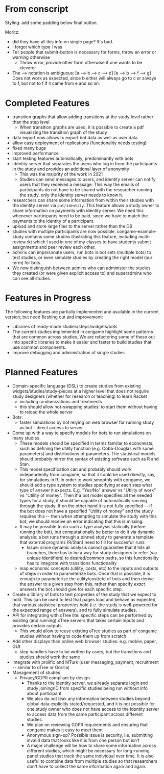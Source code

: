 # From conscript

Styling: add some padding below final button.

Moritz: 

- did they have all this info on single page? It's bad.
- I forgot which type I was
- Tell people that submit-button is necessary for forms, throw an error or warning otherwise
  - Throw error, provide other form otherwise if one wants to be cleverer
- The --> notation is ambiguous:
  [a --> b --> c --> d]
  [e --> b --> f --> g]
  Does not work as expected, since b either will always go to c or always to f, but not to f if it came from e and so on.

# Completed Features

- transition graphs that allow adding transitions at the study level rather than the step level
    - When transition graphs are used, it is possible to create a pdf visualizing the transition graph of the study
- data export now allows to export bot data as well as user data
- allow easy deployment of replications (functionality needs testing)
- fixed many bugs
- improved performance
- start testing features automatically, predominantly with bots
- identity server that separates the users who log in from the participants in the study and provides an additional layer of anonymity
    - This was the majority of the work in 2021
    - Studies can send messages to users, and identity server can notify users that they received a message. This way the emails of participants do not have to be shared with the researcher running the study, only the identity server needs to know it.
- researchers can share some information from within their studies with the identity server via `put/identity`. This feature allows a study owner to share information on payments with identity server. We need this whenever participants need to be paid, since we have to match the payments to the identity of a participant.
- upload and store large files to the server rather than the DB
- studies with multiple participants are now possible. congame-example-study contains some studies illustrating this feature, including multi-review.rkt which I used in one of my classes to have students submit assignments and peer review each other. 
- admins can impersonate users, run bots in bot sets (multiple bots) to test studies, or even simulate studies by creating the right model (our term) for bots.
- We now distinguish between admins who can administer the studies they created (or were given explicit access to) and superadmins who can see all studies.

# Features in Progress

The following features are partially implemented and available in the current version, but need fleshing out and improvement:

- Libraries of ready-made studies/steps/widgets/bots
- The current studies implemented in congame highlight some patterns that are common across studies. We are refactoring some of these out into specific libraries to make it easier and faster to build studies that use common components.
- Improve debugging and administration of single studies
    
# Planned Features

- Domain-specific language (DSL) to create studies from existing widgets/studies/study-pieces at a higher level that does not require study designers (whether for research or teaching) to learn Racket
  + including randomizations and treatments
  + this should allow hot-swapping studies: to start them without having to reload the whole server
- Bots:
  + faster simulations by not relying on web browser for running study as bot - direct access to server
- Come up with a way to specify models for bots to run simulations on many studies. 
  + These models should be specified in terms familiar to economists, such as defining the utility function (e.g. Cobb-Douglas with some parameters) and distributions of parameters. The statistical models should probably mirror the syntax of existing software such as R and Stan.
  + This model specification can and probably should work independently from congame, so that it could be used directly, say, for simulations in R. In order to work smoothly with congame, we should add a type system to studies specifying at each step what type of answer it expects. E.g. "Yes/No" answer vs "Utility of work" vs "Utility of money". Then if a bot model specifies all the needed types for a study, it should be capable of automatically running through the study. If on the other hand it is not fully specified -- if the bot does not have a specified "Utility of money" and the study requires this -- then when attempting to simulate the study with this bot, we should receive an error indicating that this is missing. 
  + It may be possible to do such a type analysis statically (before running the bot), but computationally be better to do it via dynamic analysis: a bot runs through a pinned study to generate a template that external programs (R/Stan) need to fill for succesfull runs
    - Issue: since dynamic analysis cannot guarantee that it hits all branches, there has to be a way for study designers to refer (via unique identifiers) to desired/common paths, so this functionality has to integrate with transitions functionality
  + map economic concepts (utility, costs, etc) to the inputs and outputs of steps in order to parameterize bots. Once that is possible, it is enough to parameterize the utility/cost/etc of bots and then derive the answer to a given step from this, rather than specify *exact* answers the bot should give for each specific step.
- Create a library of bots to test properties of the study that we expect to hold. This can be used to test that pages load and behave as expected, that various statistical properties hold (i.e. the study is well-powered for the expected range of answers), and to fully simulate studies. 
- API for integrating with oTree lite: specific steps can be performed by existing (and running) oTree servers that takes certain inputs and provides certain outputs
    - This would allow to reuse existing oTree studies as part of congame studies without having to code them up from scratch
- Add other displays than online web browser studies: e.g. mobile, paper, GUI
  + step handlers have to be written by users, but the transitions and studies should work the same
- Integrate with prolific and MTurk (user messaging, payment, recruitment -- similar to oTree or Gorilla)
- Management of studies
  + Privacy/GDPR compliant by design
    - Thanks to the identity server, we already separate login and study joining/ID from specific studies being run without info about participant
    - We also do not leak any information between studies beyond global data explicitly stated/requested, and it is not possible for one study owner who does not have access to the identity server to access data from the same participant across different studies.
    - We plan on reviewing GDPR requirements and ensuring that congame makes it easy to meet them 
    - Anonymous sign-up? Possible issue is security, i.e. submitting invalid data that looks like it is from one person but isn't
    - A major challenge will be how to share some information across different studies, which might be necessary for long-running panel studies that track the same individual over time. It is also useful to combine data from multiple studies so that researchers don't have to collect the same information again and again.
